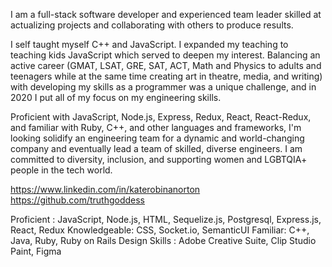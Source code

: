 I am a full-stack software developer and experienced team leader skilled at actualizing projects and collaborating with others to produce results.

I self taught myself C++ and JavaScript. I expanded my teaching to teaching kids JavaScript which served to deepen my interest. Balancing an active career (GMAT, LSAT, GRE, SAT, ACT, Math and Physics to adults and teenagers while at the same time creating art in theatre, media, and writing) with developing my skills as a programmer was a unique challenge, and in 2020 I put all of my focus on my engineering skills.

Proficient with JavaScript, Node.js, Express, Redux, React, React-Redux, and familiar with Ruby, C++, and other languages and frameworks, I'm looking solidify an engineering team for a dynamic and world-changing company and eventually lead a team of skilled, diverse engineers. I am committed to diversity, inclusion, and supporting women and LGBTQIA+ people in the tech world.

https://www.linkedin.com/in/katerobinanorton
https://github.com/truthgoddess

Proficient : JavaScript, Node.js, HTML, Sequelize.js, Postgresql, Express.js, React, Redux
Knowledgeable: CSS, Socket.io, SemanticUI
Familiar: C++, Java, Ruby, Ruby on Rails
Design Skills : Adobe Creative Suite, Clip Studio Paint, Figma
<!--
**truthgoddess/truthgoddess** is a ✨ _special_ ✨ repository because its `README.md` (this file) appears on your GitHub profile.

Here are some ideas to get you started:

- 🔭 I’m currently working on ...
- 🌱 I’m currently learning ...
- 👯 I’m looking to collaborate on ...
- 🤔 I’m looking for help with ...
- 💬 Ask me about ...
- 📫 How to reach me: ...
- 😄 Pronouns: ...
- ⚡ Fun fact: ...
-->
